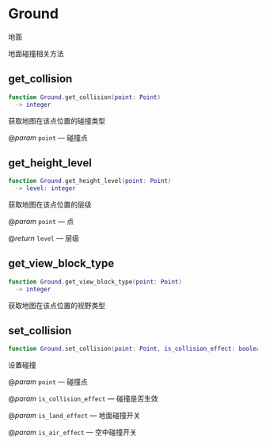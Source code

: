 # Ground

地面

地面碰撞相关方法

## get_collision

```lua
function Ground.get_collision(point: Point)
  -> integer
```

获取地图在该点位置的碰撞类型

@*param* `point` — 碰撞点
## get_height_level

```lua
function Ground.get_height_level(point: Point)
  -> level: integer
```

获取地图在该点位置的层级

@*param* `point` — 点

@*return* `level` — 层级
## get_view_block_type

```lua
function Ground.get_view_block_type(point: Point)
  -> integer
```

获取地图在该点位置的视野类型
## set_collision

```lua
function Ground.set_collision(point: Point, is_collision_effect: boolean, is_land_effect: boolean, is_air_effect: boolean)
```

设置碰撞

@*param* `point` — 碰撞点

@*param* `is_collision_effect` — 碰撞是否生效

@*param* `is_land_effect` — 地面碰撞开关

@*param* `is_air_effect` — 空中碰撞开关

